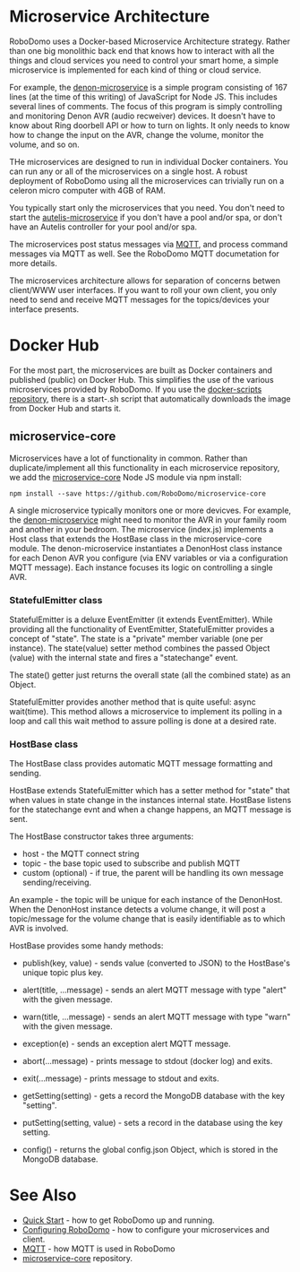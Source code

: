 # Microservice Architecture

RoboDomo uses a Docker-based Microservice Architecture strategy. Rather than one big monolithic back end that knows how to interact with all the things and cloud services you need to control your smart home, a simple microservice is implemented for each kind of thing or cloud service.

For example, the [denon-microservice](https://github.com/RoboDomo/denon-microservice) is a simple program consisting of 167 lines (at the time of this writing) of JavaScript for Node JS. This includes several lines of comments. The focus of this program is simply controlling and monitoring Denon AVR (audio recweiver) devices. It doesn't have to know about Ring doorbell API or how to turn on lights. It only needs to know how to change the input on the AVR, change the volume, monitor the volume, and so on.

THe microservices are designed to run in individual Docker containers. You can run any or all of the microservices on a single host. A robust deployment of RoboDomo using all the microservices can trivially run on a celeron micro computer with 4GB of RAM.

You typically start only the microservices that you need. You don't need to start the [autelis-microservice](https://github.com/RoboDomo/autelis-microservice) if you don't have a pool and/or spa, or don't have an Autelis controller for your pool and/or spa.

The microservices post status messages via [MQTT](MQTT.md), and process command messages via MQTT as well. See the RoboDomo MQTT documetation for more details.

The microservices architecture allows for separation of concerns betwen client/WWW user interfaces. If you want to roll your own client, you only need to send and receive MQTT messages for the topics/devices your interface presents.

# Docker Hub
For the most part, the microservices are built as Docker containers and published (public) on Docker Hub.  This simplifies the use of the various microservices provided by RoboDomo.  If you use the [docker-scripts repository](https://github.com/RoboDomo/docker-scripts), there is a start-<microservice>.sh script that automatically downloads the image from Docker Hub and starts it.

## microservice-core

Microservices have a lot of functionality in common. Rather than duplicate/implement all this functionality in each microservice repository, we add the [microservice-core](https://github.com/RoboDomo/microservice-core) Node JS module via npm install:

`npm install --save https://github.com/RoboDomo/microservice-core`

A single microservice typically monitors one or more devicves. For example, the [denon-microservice](https://github.com/RoboDomo/denon-microservice) might need to monitor the AVR in your family room and another in your bedroom. The microservice (index.js) implements a Host class that extends the HostBase class in the microservice-core module. The denon-microservice instantiates a DenonHost class instance for each Denon AVR you configure (via ENV variables or via a configuration MQTT message). Each instance focuses its logic on controlling a single AVR.

### StatefulEmitter class
StatefulEmitter is a deluxe EventEmitter (it extends EventEmitter).  While providing all the functionality of EventEmitter, StatefulEmitter provides a concept of "state".  The state is a "private" member variable (one per instance).  The state(value) setter method combines the passed Object (value) with the internal state and fires a "statechange" event.

The state() getter just returns the overall state (all the combined state) as an Object.

StatefulEmitter provides another method that is quite useful: async wait(time).  This method allows a microservice to implement its polling in a loop and call this wait method to assure polling is done at a desired rate.


### HostBase class

The HostBase class provides automatic MQTT message formatting and sending. 

HostBase extends StatefulEmitter which has a setter method for "state" that when values in state change in the instances internal state. HostBase listens for the statechange evnt and when a change happens, an MQTT message is sent.

The HostBase constructor takes three arguments:

- host - the MQTT connect string
- topic - the base topic used to subscribe and publish MQTT
- custom (optional) - if true, the parent will be handling its own message sending/receiving.

An example - the topic will be unique for each instance of the DenonHost. When the DenonHost instance detects a volume change, it will post a topic/message for the volume change that is easily identifiable as to which AVR is involved.

HostBase provides some handy methods:

- publish(key, value) - sends value (converted to JSON) to the HostBase's unique topic plus key.
- alert(title, ...message) - sends an alert MQTT message with type "alert" with the given message.
- warn(title, ...message) - sends an alert MQTT message with type "warn" with the given message.
- exception(e) - sends an exception alert MQTT message.
- abort(...message) - prints message to stdout (docker log) and exits.
- exit(...message) - prints message to stdout and exits.

- getSetting(setting) - gets a record the MongoDB database with the key "setting".
- putSetting(setting, value) - sets a record in the database using the key setting.

- config() - returns the global config.json Object, which is stored in the MongoDB database.

# See Also

- [Quick Start](QuickStart.md) - how to get RoboDomo up and running.
- [Configuring RoboDomo](Configuration.md) - how to configure your microservices and client.
- [MQTT](MQTT.md) - how MQTT is used in RoboDomo
- [microservice-core](https://github.com/RoboDomo/microservice-core) repository.

